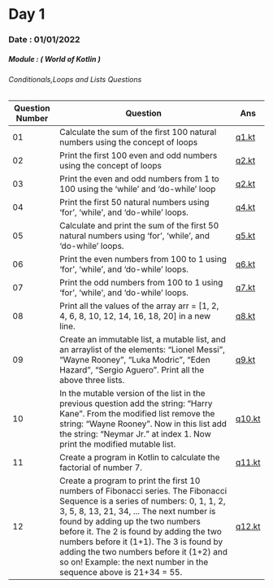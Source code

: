 # Day 1

### Date : 01/01/2022

##### Module : ( World of Kotlin ) 
###### Conditionals,Loops and Lists Questions 



|Question Number|Question|Ans|
|---------------|--------|---|
|01|Calculate the sum of the first 100 natural numbers using the concept of loops|[q1.kt](https://github.com/SM8UTI/Android_App_Development_Internshala_Course/blob/main/Day-1/q1.kt)|
|02|Print the first 100 even and odd numbers using the concept of loops|[q2.kt](https://github.com/SM8UTI/Android_App_Development_Internshala_Course/blob/main/Day-1/q2.kt)|
|03|Print the even and odd numbers from 1 to 100 using the ‘while’ and ‘do-while’ loop|[q2.kt](https://github.com/SM8UTI/Android_App_Development_Internshala_Course/blob/main/Day-1/q3.kt)|
|04|Print the first 50 natural numbers using ‘for’, ‘while’, and ‘do-while’ loops.|[q4.kt](https://github.com/SM8UTI/Android_App_Development_Internshala_Course/blob/main/Day-1/q4.kt)|
|05|Calculate and print the sum of the first 50 natural numbers using ‘for’, ‘while’, and ‘do-while’ loops.|[q5.kt](https://github.com/SM8UTI/Android_App_Development_Internshala_Course/blob/main/Day-1/q5.kt)|
|06|Print the even numbers from 100 to 1 using ‘for’, ‘while’, and ‘do-while’ loops.|[q6.kt](https://github.com/SM8UTI/Android_App_Development_Internshala_Course/blob/main/Day-1/q6.kt)|
|07|Print the odd numbers from 100 to 1 using ‘for’, ‘while’, and ‘do-while’ loops.|[q7.kt](https://github.com/SM8UTI/Android_App_Development_Internshala_Course/blob/main/Day-1/q6.kt)|
|08|Print all the values of the array arr = [1, 2, 4, 6, 8, 10, 12, 14, 16, 18, 20] in a new line.|[q8.kt](https://github.com/SM8UTI/Android_App_Development_Internshala_Course/blob/main/Day-1/q8.kt)|
|09|Create an immutable list, a mutable list, and an arraylist of the elements: “Lionel Messi”, “Wayne Rooney”, “Luka Modric”, “Eden Hazard”, “Sergio Aguero”. Print all the above three lists.|[q9.kt](https://github.com/SM8UTI/Android_App_Development_Internshala_Course/blob/main/Day-1/q9.kt)|
|10|In the mutable version of the list in the previous question add the string: “Harry Kane”. From the modified list remove the string: “Wayne Rooney”. Now in this list add the string: “Neymar Jr.” at index 1. Now print the modified mutable list.|[q10.kt](https://github.com/SM8UTI/Android_App_Development_Internshala_Course/blob/main/Day-1/q10.kt)|
|11|Create a program in Kotlin to calculate the factorial of number 7.|[q11.kt](https://github.com/SM8UTI/Android_App_Development_Internshala_Course/blob/main/Day-1/q11.kt)|
|12|Create a program to print the first 10 numbers of Fibonacci series. The Fibonacci Sequence is a series of numbers: 0, 1, 1, 2, 3, 5, 8, 13, 21, 34, ... The next number is found by adding up the two numbers before it. The 2 is found by adding the two numbers before it (1+1). The 3 is found by adding the two numbers before it (1+2) and so on! Example: the next number in the sequence above is 21+34 = 55.|[q12.kt](https://github.com/SM8UTI/Android_App_Development_Internshala_Course/blob/main/Day-1/q12.kt)|

